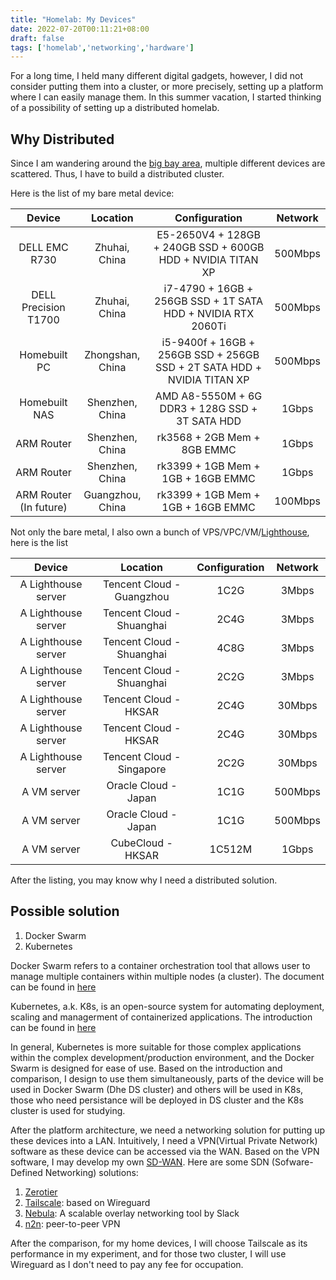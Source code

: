```yaml
---
title: "Homelab: My Devices"
date: 2022-07-20T00:11:21+08:00
draft: false
tags: ['homelab','networking','hardware']
---
```


For a long time, I held many different digital gadgets, however, I did not consider putting them into a cluster, or more precisely, setting up a platform where I can easily manage them. In this summer vacation, I started thinking of a possibility of setting up a distributed homelab.

## Why Distributed

Since I am wandering around the [big bay area](https://en.wikipedia.org/wiki/Guangdong%E2%80%93Hong_Kong%E2%80%93Macao_Greater_Bay_Area), multiple different devices are scattered.  Thus, I have to build a distributed cluster.

Here is the list of my bare metal device:

| Device | Location | Configuration | Network | 
| :----: | :------: | :-----------: | :-----: |
| DELL EMC R730 | Zhuhai, China | E5-2650V4 + 128GB + 240GB SSD + 600GB HDD + NVIDIA TITAN XP | 500Mbps |
| DELL Precision T1700 | Zhuhai, China | i7-4790 + 16GB + 256GB SSD + 1T SATA HDD + NVIDIA RTX 2060Ti | 500Mbps | 
| Homebuilt PC | Zhongshan, China | i5-9400f + 16GB + 256GB SSD + 256GB SSD + 2T SATA HDD + NVIDIA TITAN XP | 500Mbps |
| Homebuilt NAS | Shenzhen, China | AMD A8-5550M + 6G DDR3 + 128G SSD + 3T SATA HDD | 1Gbps |
| ARM Router | Shenzhen, China | rk3568 + 2GB Mem + 8GB EMMC | 1Gbps |
| ARM Router | Shenzhen, China | rk3399 + 1GB Mem + 1GB + 16GB EMMC | 1Gbps |
| ARM Router (In future) | Guangzhou, China | rk3399 + 1GB Mem + 1GB + 16GB EMMC | 100Mbps |

Not only the bare metal, I also own a bunch of VPS/VPC/VM/[Lighthouse](https://www.tencentcloud.com/products/lighthouse), here is the list

| Device | Location | Configuration | Network | 
| :----: | :------: | :-----------: | :-----: |
| A Lighthouse server | Tencent Cloud - Guangzhou | 1C2G | 3Mbps |
| A Lighthouse server | Tencent Cloud - Shuanghai | 2C4G | 3Mbps |
| A Lighthouse server | Tencent Cloud - Shuanghai | 4C8G | 3Mbps |
| A Lighthouse server | Tencent Cloud - Shuanghai | 2C2G | 3Mbps |
| A Lighthouse server | Tencent Cloud - HKSAR | 2C4G | 30Mbps |
| A Lighthouse server | Tencent Cloud - HKSAR | 2C4G | 30Mbps |
| A Lighthouse server | Tencent Cloud - Singapore | 2C2G | 30Mbps |
| A VM server | Oracle Cloud - Japan | 1C1G | 500Mbps |
| A VM server | Oracle Cloud - Japan | 1C1G | 500Mbps |
| A VM server | CubeCloud - HKSAR | 1C512M | 1Gbps |

After the listing, you may know why I need a distributed solution.

## Possible solution 

1. Docker Swarm
2. Kubernetes

Docker Swarm refers to a container orchestration tool that allows user to manage multiple containers within multiple nodes (a cluster). The document can be found in [here](https://docs.docker.com/engine/swarm/)

Kubernetes, a.k. K8s, is an open-source system for automating deployment, scaling and managerment of containerized applications. The introduction can be found in [here](https://kubernetes.io/docs/home/)

In general, Kubernetes is more suitable for those complex applications within the complex development/production environment, and the Docker Swarm is designed for ease of use. Based on the introduction and comparison, I design to use them simultaneously, parts of the device will be used in Docker Swarm (Dhe DS cluster) and others will be used in K8s, those who need persistance will be deployed in DS cluster and the K8s cluster is used for studying.

After the platform architecture, we need a networking solution for putting up these devices into a LAN. Intuitively, I need a VPN(Virtual Private Network) software as these device can be accessed via the WAN. Based on the VPN software, I may develop my own [SD-WAN](https://en.wikipedia.org/wiki/Software-defined_networking). Here are some SDN (Sofware-Defined Networking) solutions:

1. [Zerotier](https://www.zerotier.com/)
2. [Tailscale](http://tailscale.com/): based on Wireguard
3. [Nebula](https://github.com/slackhq/nebula): A scalable overlay networking tool by Slack
4. [n2n](https://github.com/ntop/n2n): peer-to-peer VPN

After the comparison, for my home devices, I will choose Tailscale as its performance in my experiment, and for those two cluster, I will use Wireguard as I don't need to pay any fee for occupation. 







